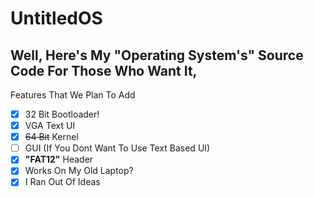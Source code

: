 # UntitledOS
## Well, Here's My "Operating System's" Source Code For Those Who Want It,

Features That We Plan To Add
- [x] 32 Bit Bootloader!
- [x] VGA Text UI
- [x] ~~64 Bit~~ Kernel
- [ ] GUI (If You Dont Want To Use Text Based UI)
- [x] **"FAT12"** Header
- [x] Works On My Old Laptop?
- [x] I Ran Out Of Ideas
